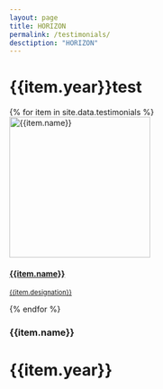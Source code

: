 ```yaml
---
layout: page
title: HORIZON
permalink: /testimonials/
desctiption: "HORIZON"
---
```


<div id="team" class="testimonials">
  <div class="testimonial-container">
    <div class="row">
      <div class="col-md-12">
      <h1>{{item.year}}test</h1>
      </div>
    </div>
    <div class="row">
      {% for item in site.data.testimonials %}
      <div class="col-12 review border rounded mb-4">
        <div class="row">
          <div class="col-4 col-md-4 text-center">
          <a href="{{item.link}}">
            <img width="250" height="250" class="team-image rounded-circle" src="{{item.image | relative_url}}"
              alt="{{item.name}}">
            <h4 class="name font-weight-bold mb-2">{{item.name}}</h4>
            <p class="position"><small>{{item.designation}}</small></p>
            </a>
          </div>
        </div>
      </div>
      {% endfor %}
        <h3 class="name font-weight-bold mb-2">{{item.name}}</h3>
          <div class="row">
      <div class="col-md-12">
      <h1>{{item.year}}</h1>
      </div>
    </div>
    </div>
  </div>
</div>
